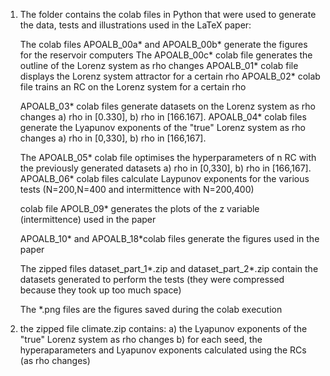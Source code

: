 1) The folder contains the colab files in Python that were used to generate the data, tests and
   illustrations used in the LaTeX paper:

   The colab files APOALB_00a* and APOALB_00b* generate the figures for the reservoir computers
   The APOALB_00c* colab file generates the outline of the Lorenz system as rho changes
   APOALB_01* colab file displays the Lorenz system attractor for a certain rho
   APOALB_02* colab file trains an RC on the Lorenz system for a certain rho

   APOALB_03* colab files generate datasets on the Lorenz system as rho changes
     a) rho in [0.330], b) rho in [166.167].
   APOALB_04* colab files generate the Lyapunov exponents of the "true" Lorenz system as rho changes
     a) rho in [0,330], b) rho in [166,167].

   The APOALB_05* colab file optimises the hyperparameters of n RC with the previously generated datasets
     a) rho in [0,330], b) rho in [166,167].
   APOALB_06* colab files calculate Laypunov exponents for the various tests (N=200,N=400 and intermittence with N=200,400)
   
   colab file APOLB_09* generates the plots of the z variable (intermittence) used in the paper
   
   APOALB_10* and APOALB_18*colab files generate the figures used in the paper
   
   The zipped files dataset_part_1*.zip and dataset_part_2*.zip contain the datasets generated
   to perform the tests (they were compressed because they took up too much space)
   
   The *.png files are the figures saved during the colab execution

3) the zipped file climate.zip contains:
   a) the Lyapunov exponents of the "true" Lorenz system as rho changes
   b) for each seed, the hyperaparameters and Lyapunov exponents calculated using the RCs (as rho changes)

